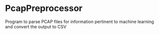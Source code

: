 # PcapPreprocessor
Program to parse PCAP files for information pertinent to machine learning and convert the output to CSV
